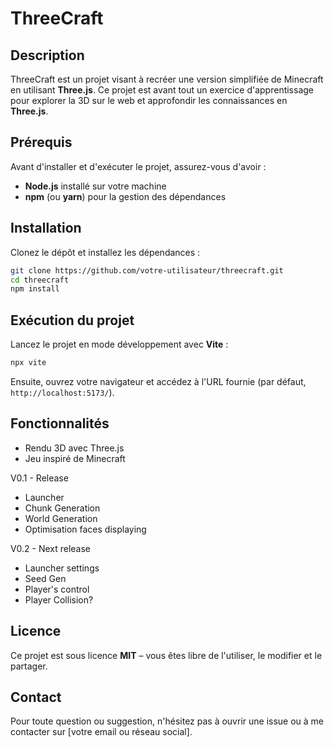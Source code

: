 # ThreeCraft

## Description
ThreeCraft est un projet visant à recréer une version simplifiée de Minecraft en utilisant **Three.js**. Ce projet est avant tout un exercice d'apprentissage pour explorer la 3D sur le web et approfondir les connaissances en **Three.js**.

## Prérequis
Avant d'installer et d'exécuter le projet, assurez-vous d'avoir :
- **Node.js** installé sur votre machine
- **npm** (ou **yarn**) pour la gestion des dépendances

## Installation
Clonez le dépôt et installez les dépendances :

```sh
git clone https://github.com/votre-utilisateur/threecraft.git
cd threecraft
npm install
```

## Exécution du projet
Lancez le projet en mode développement avec **Vite** :

```sh
npx vite
```

Ensuite, ouvrez votre navigateur et accédez à l'URL fournie (par défaut, `http://localhost:5173/`).

## Fonctionnalités
- Rendu 3D avec Three.js
- Jeu inspiré de Minecraft

V0.1 - Release
- Launcher
- Chunk Generation 
- World Generation
- Optimisation faces displaying

V0.2 - Next release 
- Launcher settings
- Seed Gen 
- Player's control 
- Player Collision? 





## Licence
Ce projet est sous licence **MIT** – vous êtes libre de l'utiliser, le modifier et le partager.

## Contact
Pour toute question ou suggestion, n'hésitez pas à ouvrir une issue ou à me contacter sur [votre email ou réseau social].

